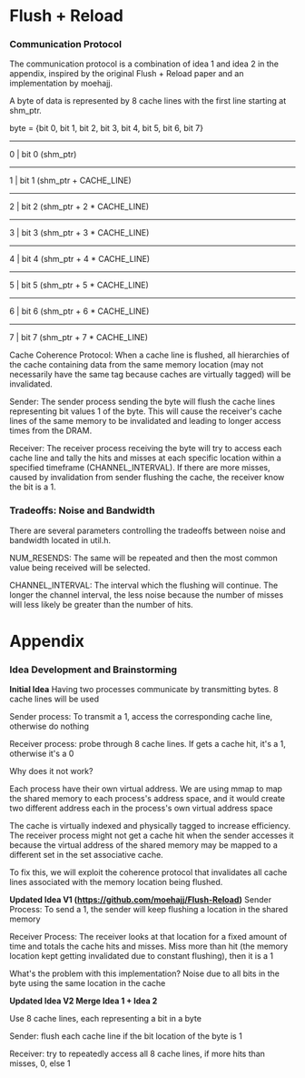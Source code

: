 # Flush + Reload 

### Communication Protocol 

The communication protocol is a combination of idea 1 and idea 2 in the appendix, inspired by the original Flush + Reload paper and an implementation by moehajj. 

A byte of data is represented by 8 cache lines with the first line starting at shm_ptr. 

byte = {bit 0, bit 1, bit 2, bit 3, bit 4, bit 5, bit 6, bit 7}
_________
0 | bit 0 (shm_ptr)
_________
1 | bit 1 (shm_ptr + CACHE_LINE)
_________
2 | bit 2 (shm_ptr + 2 * CACHE_LINE)
_________
3 | bit 3 (shm_ptr + 3 * CACHE_LINE)
_________
4 | bit 4 (shm_ptr + 4 * CACHE_LINE)
_________
5 | bit 5 (shm_ptr + 5 * CACHE_LINE)
_________
6 | bit 6 (shm_ptr + 6 * CACHE_LINE)
_________
7 | bit 7 (shm_ptr + 7 * CACHE_LINE)

Cache Coherence Protocol: When a cache line is flushed, all hierarchies of the cache containing data from the same memory location (may not necessarily have the same tag because caches are virtually tagged) will be invalidated.

Sender: The sender process sending the byte will flush the cache lines representing bit values 1 of the byte. This will cause the receiver's cache lines of the same memory to be invalidated and leading to longer access times from the DRAM. 

Receiver: The receiver process receiving the byte will try to access each cache line and tally the hits and misses at each specific location within a specified timeframe (CHANNEL_INTERVAL). If there are more misses, caused by invalidation from sender flushing the cache, the receiver know the bit is a 1. 

### Tradeoffs: Noise and Bandwidth

There are several parameters controlling the tradeoffs between noise and bandwidth located in util.h. 

NUM_RESENDS: The same will be repeated and then the most common value being received will be selected. 

CHANNEL_INTERVAL: The interval which the flushing will continue. The longer the channel interval, the less noise because the number of misses will less likely be greater than the number of hits. 

# Appendix

### Idea Development and Brainstorming

**Initial Idea**
Having two processes communicate by transmitting bytes. 8 cache lines will be used

Sender process: To transmit a 1, access the corresponding cache line, otherwise do nothing

Receiver process: probe through 8 cache lines. If gets a cache hit, it's a 1, otherwise it's a 0 

Why does it not work?

Each process have their own virtual address. We are using mmap to map the shared memory to each process's address space, and it would create two different address each in the process's own virtual address space

The cache is virtually indexed and physically tagged to increase efficiency. The receiver process might not get a cache hit when the sender accesses it because the virtual address of the shared memory may be mapped to a different set in the set associative cache. 

To fix this, we will exploit the coherence protocol that invalidates all cache lines associated with the memory location being flushed. 

**Updated Idea V1 (https://github.com/moehajj/Flush-Reload)**
Sender Process: To send a 1, the sender will keep flushing a location in the shared memory 

Receiver Process: The receiver looks at that location for a fixed amount of time and totals the cache hits and misses. Miss more than hit (the memory location kept getting invalidated due to constant flushing), then it is a 1

What's the problem with this implementation? Noise due to all bits in the byte using the same location in the cache 

**Updated Idea V2 Merge Idea 1 + Idea 2**

Use 8 cache lines, each representing a bit in a byte

Sender: flush each cache line if the bit location of the byte is 1

Receiver: try to repeatedly access all 8 cache lines, if more hits than misses, 0, else 1
